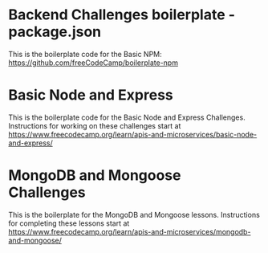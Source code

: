 # Backend Challenges boilerplate - package.json
This is the boilerplate code for the Basic NPM: https://github.com/freeCodeCamp/boilerplate-npm 

# Basic Node and Express
This is the boilerplate code for the Basic Node and Express Challenges. Instructions for working on these challenges start at https://www.freecodecamp.org/learn/apis-and-microservices/basic-node-and-express/

# MongoDB and Mongoose Challenges
This is the boilerplate for the MongoDB and Mongoose lessons. Instructions for completing these lessons start at https://www.freecodecamp.org/learn/apis-and-microservices/mongodb-and-mongoose/


